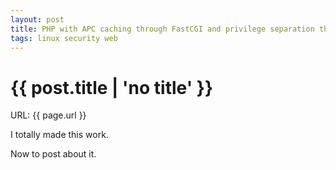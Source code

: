 ```yaml
---
layout: post
title: PHP with APC caching through FastCGI and privilege separation through SuExec running under SELinux on RHEL 5
tags: linux security web
---
```


# {{ post.title | 'no title' }}
URL: {{ page.url }}

I totally made this work.

Now to post about it.
